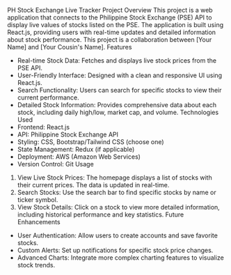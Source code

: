 ﻿PH Stock Exchange Live Tracker
Project Overview
This project is a web application that connects to the Philippine Stock Exchange (PSE) API to display live values of stocks listed on the PSE. The application is built using React.js, providing users with real-time updates and detailed information about stock performance. This project is a collaboration between [Your Name] and [Your Cousin's Name].
Features
* Real-time Stock Data: Fetches and displays live stock prices from the PSE API.
* User-Friendly Interface: Designed with a clean and responsive UI using React.js.
* Search Functionality: Users can search for specific stocks to view their current performance.
* Detailed Stock Information: Provides comprehensive data about each stock, including daily high/low, market cap, and volume.
Technologies Used
* Frontend: React.js
* API: Philippine Stock Exchange API
* Styling: CSS, Bootstrap/Tailwind CSS (choose one)
* State Management: Redux (if applicable)
* Deployment: AWS (Amazon Web Services)
* Version Control: Git
Usage
1. View Live Stock Prices: The homepage displays a list of stocks with their current prices. The data is updated in real-time.
2. Search Stocks: Use the search bar to find specific stocks by name or ticker symbol.
3. View Stock Details: Click on a stock to view more detailed information, including historical performance and key statistics.
Future Enhancements
* User Authentication: Allow users to create accounts and save favorite stocks.
* Custom Alerts: Set up notifications for specific stock price changes.
* Advanced Charts: Integrate more complex charting features to visualize stock trends.
